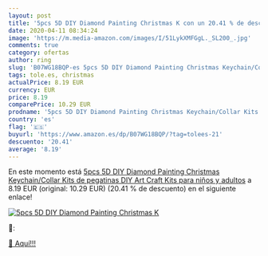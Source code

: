 ```yaml
---
layout: post
title: '5pcs 5D DIY Diamond Painting Christmas K con un 20.41 % de descuento'
date: 2020-04-11 08:34:24
image: 'https://m.media-amazon.com/images/I/51LykXMFGgL._SL200_.jpg'
comments: true
category: ofertas
author: ring
slug: 'B07WG18BQP-es 5pcs 5D DIY Diamond Painting Christmas Keychain/Collar...'
tags: tole.es, christmas
actualPrice: 8.19 EUR
currency: EUR
price: 8.19
comparePrice: 10.29 EUR
prodname: '5pcs 5D DIY Diamond Painting Christmas Keychain/Collar Kits de pegatinas DIY Art Craft Kits para niños y adultos'
country: 'es'
flag: '🇪🇸'
buyurl: 'https://www.amazon.es/dp/B07WG18BQP/?tag=tolees-21'
descuento: '20.41'
average: '8.19'
---
```


En este momento está [5pcs 5D DIY Diamond Painting Christmas Keychain/Collar Kits de pegatinas DIY Art Craft Kits para niños y adultos](https://www.amazon.es/dp/B07WG18BQP/?tag=tolees-21) a 8.19 EUR (original: 10.29 EUR) (20.41 %  de descuento) en el siguiente enlace!

[![5pcs 5D DIY Diamond Painting Christmas K](https://m.media-amazon.com/images/I/51LykXMFGgL._SL200_.jpg)](https://www.amazon.es/dp/B07WG18BQP/?tag=tolees-21)

🔎:


[🛒 Aquí!!!](https://www.amazon.es/dp/B07WG18BQP/?tag=tolees-21)
